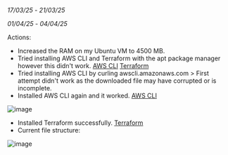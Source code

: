 _17/03/25_ - _21/03/25_

_01/04/25_ - _04/04/25_

Actions:

- Increased the RAM on my Ubuntu VM to 4500 MB.
- Tried installing AWS CLI and Terraform with the apt package manager however this didn't work. [AWS CLI](Installing_AWS_CLI.sh) [Terraform](Installing_Terraform.sh)
- Tried installing AWS CLI by curling awscli.amazonaws.com > First attempt didn't work as the downloaded file may have corrupted or is incomplete.
- Installed AWS CLI again and it worked. [AWS CLI](Installing_AWS_CLI_2.sh)

![image](https://github.com/user-attachments/assets/28cf9bf2-22ed-41d3-86e1-155dd2bc078b)

- Installed Terraform successfully. [Terraform](Installing_Terraform_2.sh)
- Current file structure:

![image](https://github.com/user-attachments/assets/040c8018-f733-417c-be37-bb9a94f14c16)
